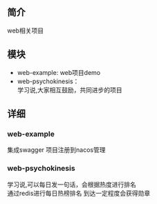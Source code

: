 ## 简介

web相关项目

## 模块

- web-example: web项目demo
- web-psychokinesis：   
    学习说,大家相互鼓励，共同进步的项目
  
## 详细

### web-example

集成swagger
项目注册到nacos管理

### web-psychokinesis

学习说,可以每日发一句话，会根据热度进行排名  
通过redis进行每日热榜排名
到达一定程度会获得勋章

